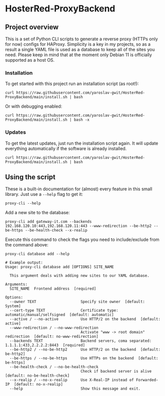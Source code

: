 # HosterRed-ProxyBackend
## Project overview
This is a set of Python CLI scripts to generate a reverse proxy (HTTPs only for now) configs for HAProxy. Simplicity is a key in my projects, so as a result a single YAML file is used as a database to keep all of the sites you need. Please keep in mind that at the moment only Debian 11 is officially supported as a host OS.
### Installation
To get started with this project run an installation script (as root!):
```
curl https://raw.githubusercontent.com/yaroslav-gwit/HosterRed-ProxyBackend/main/install.sh | bash
```

Or with debugging enabled:
```
curl https://raw.githubusercontent.com/yaroslav-gwit/HosterRed-ProxyBackend/main/install.sh | bash -x
```

### Updates
To get the latest updates, just run the installation script again. It will update everything automatically if the software is already installed.
```
curl https://raw.githubusercontent.com/yaroslav-gwit/HosterRed-ProxyBackend/main/install.sh | bash
```

## Using the script
These is a built-in documentation for (almost) every feature in this small library. Just use a `--help` flag to get it:
```
proxy-cli --help
```
Add a new site to the database:
```
proxy-cli add gateway-it.com --backends 192.168.120.10:443,192.168.120.11:443 --www-redirection --be-http2 --be-https --be-health-check --x-realip
```
Execute this command to check the flags you need to include/exclude from the command above:
```
proxy-cli database add --help

# Example output:
Usage: proxy-cli database add [OPTIONS] SITE_NAME

  This argument deals with adding new sites to our YAML database.

Arguments:
  SITE_NAME  Frontend address  [required]

Options:
  --owner TEXT                    Specify site owner  [default: System]
  --cert-type TEXT                Certificate type: automatic/manual/selfsigned  [default: automatic]
  --active / --no-active          Use HTTP/2 on the backend  [default: active]
  --www-redirection / --no-www-redirection
                                  Activate "www -> root domain" redirection  [default: no-www-redirection]
  --backends TEXT                 Backend servers, coma separated: 1.1.1.1:433,2.2.2.2:8443  [required]
  --be-http2 / --no-be-http2      Use HTTP/2 on the backend  [default: be-http2]
  --be-https / --no-be-https      Use HTTPs on the backend  [default: be-https]
  --be-health-check / --no-be-health-check
                                  Check if backend server is alive  [default: no-be-health-check]
  --x-realip / --no-x-realip      Use X-Real-IP instead of Forwarded-IP  [default: no-x-realip]
  --help                          Show this message and exit.
```
